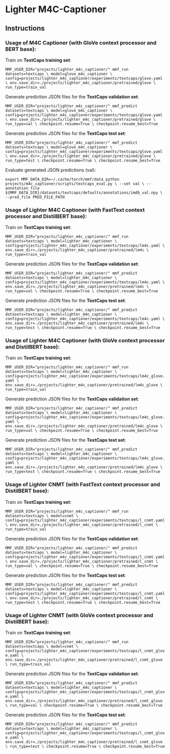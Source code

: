 # Lighter M4C-Captioner


## Instructions
### Usage of M4C Captioner (with GloVe context processor and BERT base):
Train on **TextCaps training set**:

``
MMF_USER_DIR="projects/lighter_m4c_captioner/" mmf_run datasets=textcaps \
  model=glove_m4c_captioner \
  config=projects/lighter_m4c_captioner/experiments/textcaps/glove.yaml \
  env.save_dir=./projects/lighter_m4c_captioner/pretrained/glove \
  run_type=train_val
``

Generate prediction JSON files for the **TextCaps validation set**:

``
MMF_USER_DIR="projects/lighter_m4c_captioner/" mmf_predict datasets=textcaps \
  model=glove_m4c_captioner \
  config=projects/lighter_m4c_captioner/experiments/textcaps/glove.yaml \
  env.save_dir=./projects/lighter_m4c_captioner/pretrained/glove \
  run_type=val \
  checkpoint.resume=True \
  checkpoint.resume_best=True
``

Generate prediction JSON files for the **TextCaps test set**:

``
MMF_USER_DIR="projects/lighter_m4c_captioner/" mmf_predict datasets=textcaps \
  model=glove_m4c_captioner \
  config=projects/lighter_m4c_captioner/experiments/textcaps/glove.yaml \
  env.save_dir=./projects/lighter_m4c_captioner/pretrained/glove \
  run_type=test \
  checkpoint.resume=True \
  checkpoint.resume_best=True
``

Evaluate generated JSON predictions (val):

``
export MMF_DATA_DIR=~/.cache/torch/mmf/data
python projects/m4c_captioner/scripts/textcaps_eval.py \
--set val \
--annotation_file ${MMF_DATA_DIR}/datasets/textcaps/defaults/annotations/imdb_val.npy \
--pred_file PRED_FILE_PATH
``

### Usage of Lighter M4C Captioner (with FastText context processor and DistilBERT base):
Train on **TextCaps training set**:

``
MMF_USER_DIR="projects/lighter_m4c_captioner/" mmf_run datasets=textcaps \
  model=lighter_m4c_captioner \
  config=projects/lighter_m4c_captioner/experiments/textcaps/lm4c.yaml \
  env.save_dir=./projects/lighter_m4c_captioner/pretrained/lm4c \
  run_type=train_val
``

Generate prediction JSON files for the **TextCaps validation set**:

``
MMF_USER_DIR="projects/lighter_m4c_captioner/" mmf_predict datasets=textcaps \
  model=lighter_m4c_captioner \
  config=projects/lighter_m4c_captioner/experiments/textcaps/lm4c.yaml \
  env.save_dir=./projects/lighter_m4c_captioner/pretrained/lm4c \
  run_type=val \
  checkpoint.resume=True \
  checkpoint.resume_best=True
``

Generate prediction JSON files for the **TextCaps test set**:

``
MMF_USER_DIR="projects/lighter_m4c_captioner/" mmf_predict datasets=textcaps \
  model=lighter_m4c_captioner \
  config=projects/lighter_m4c_captioner/experiments/textcaps/lm4c.yaml \
  env.save_dir=./projects/lighter_m4c_captioner/pretrained/lm4c \
  run_type=test \
  checkpoint.resume=True \
  checkpoint.resume_best=True
``

### Usage of Lighter M4C Captioner (with GloVe context processor and DistilBERT base):
Train on **TextCaps training set**:

``
MMF_USER_DIR="projects/lighter_m4c_captioner/" mmf_run datasets=textcaps \
  model=lighter_m4c_captioner \
  config=projects/lighter_m4c_captioner/experiments/textcaps/lm4c_glove.yaml \
  env.save_dir=./projects/lighter_m4c_captioner/pretrained/lm4c_glove \
  run_type=train_val
``

Generate prediction JSON files for the **TextCaps validation set**:

``
MMF_USER_DIR="projects/lighter_m4c_captioner/" mmf_predict datasets=textcaps \
  model=lighter_m4c_captioner \
  config=projects/lighter_m4c_captioner/experiments/textcaps/lm4c_glove.yaml \
  env.save_dir=./projects/lighter_m4c_captioner/pretrained/lm4c_glove \
  run_type=val \
  checkpoint.resume=True \
  checkpoint.resume_best=True
``

Generate prediction JSON files for the **TextCaps test set**:

``
MMF_USER_DIR="projects/lighter_m4c_captioner/" mmf_predict datasets=textcaps \
  model=lighter_m4c_captioner \
  config=projects/lighter_m4c_captioner/experiments/textcaps/lm4c_glove.yaml \
  env.save_dir=./projects/lighter_m4c_captioner/pretrained/lm4c_glove \
  run_type=test \
  checkpoint.resume=True \
  checkpoint.resume_best=True
``
### Usage of Lighter CNMT (with FastText context processor and DistilBERT base):
Train on **TextCaps training set**:

``
MMF_USER_DIR="projects/lighter_m4c_captioner/" mmf_run datasets=textcaps \
  model=cnmt \
  config=projects/lighter_m4c_captioner/experiments/textcaps/l_cnmt.yaml \
  env.save_dir=./projects/lighter_m4c_captioner/pretrained/l_cnmt \
  run_type=train_val
``

Generate prediction JSON files for the **TextCaps validation set**:

``
MMF_USER_DIR="projects/lighter_m4c_captioner/" mmf_predict datasets=textcaps \
  model=lighter_m4c_captioner \
  config=projects/lighter_m4c_captioner/experiments/textcaps/l_cnmt.yaml \
  env.save_dir=./projects/lighter_m4c_captioner/pretrained/l_cnmt \
  run_type=val \
  checkpoint.resume=True \
  checkpoint.resume_best=True
``

Generate prediction JSON files for the **TextCaps test set**:

``
MMF_USER_DIR="projects/lighter_m4c_captioner/" mmf_predict datasets=textcaps \
  model=lighter_m4c_captioner \
  config=projects/lighter_m4c_captioner/experiments/textcaps/l_cnmt.yaml \
  env.save_dir=./projects/lighter_m4c_captioner/pretrained/l_cnmt \
  run_type=test \
  checkpoint.resume=True \
  checkpoint.resume_best=True
``

### Usage of Lighter CNMT (with GloVe context processor and DistilBERT base):
Train on **TextCaps training set**:

``
MMF_USER_DIR="projects/lighter_m4c_captioner/" mmf_run datasets=textcaps \
  model=cnmt \
  config=projects/lighter_m4c_captioner/experiments/textcaps/l_cnmt_glove.yaml \
  env.save_dir=./projects/lighter_m4c_captioner/pretrained/l_cnmt_glove \
  run_type=train_val
``

Generate prediction JSON files for the **TextCaps validation set**:

``
MMF_USER_DIR="projects/lighter_m4c_captioner/" mmf_predict datasets=textcaps \
  model=lighter_m4c_captioner \
  config=projects/lighter_m4c_captioner/experiments/textcaps/l_cnmt_glove.yaml \
  env.save_dir=./projects/lighter_m4c_captioner/pretrained/l_cnmt_glove \
  run_type=val \
  checkpoint.resume=True \
  checkpoint.resume_best=True
``

Generate prediction JSON files for the **TextCaps test set**:

``
MMF_USER_DIR="projects/lighter_m4c_captioner/" mmf_predict datasets=textcaps \
  model=lighter_m4c_captioner \
  config=projects/lighter_m4c_captioner/experiments/textcaps/l_cnmt_glove.yaml \
  env.save_dir=./projects/lighter_m4c_captioner/pretrained/l_cnmt_glove \
  run_type=test \
  checkpoint.resume=True \
  checkpoint.resume_best=True
``

